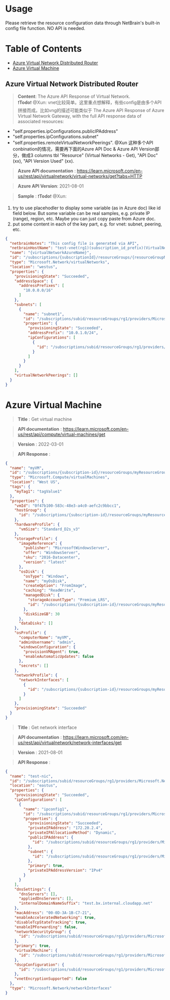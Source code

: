 # Usage
Please retrieve the resource configuration data through NetBrain's built-in config file function. NO API is needed.


# Table of Contents
* [Azure Virtual Network Distributed Router](#azure-virtual-network-distributed-router)
* [Azure Virtual Machine](#azure-virtual-machine)


## Azure Virtual Network Distributed Router

> **Content**: The Azure API Response of Virtual Network.  
:exclamation:**Todo**:exclamation: @Xun: vnet比较简单。这里重点想解释，有些config是由多个API拼接而成。比如vng的描述可能类似于 The Azure API Response of Azure Virtual Network Gateway, with the full API response data of associated resources: 
* "self.properties.ipConfigurations.publicIPAddress"
* "self.properties.ipConfigurations.subnet"
* "self.properties.remoteVirtualNetworkPeerings". 
@Xun 这种多个API conbination的情况，需要再下面的Azure API Doc & Azure API Version部分，做成3 columns tbl "Resource" (Virtual Networks - Get), "API Doc" (xx), "API Version Used" (xx).

> **Azure API documentation** : https://learn.microsoft.com/en-us/rest/api/virtualnetwork/virtual-networks/get?tabs=HTTP

> **Azure API Version**: 2021-08-01

> **Sample** : 
:exclamation:**Todo**:exclamation: @Xun: 
1. try to use placehodler to display some variable (as in Azure doc) like id field below. But some variable can be real samples, e.g. private IP (range), region, etc. Maybe you can just copy paste from Azure doc.
2. put some content in each of the key part, e.g. for vnet: subnet, peering, etc.
```json
{
  "netbrainNotes": "This config file is generated via API",
  "netbrainHostName": "test-vnet(rg1)(subscription_id_prefix)(VirtualNetworkDistributedRouter)",
  "name": "{virtualNetworkAzureName}",
  "id": "/subscriptions/{subscriptionId}/resourceGroups/{resourceGroupName}/providers/Microsoft.Network/virtualNetworks/{virtualNetworkName}",
  "type": "Microsoft.Network/virtualNetworks",
  "location": "westus",
  "properties": {
    "provisioningState": "Succeeded",
    "addressSpace": {
      "addressPrefixes": [
        "10.0.0.0/16"
      ]
    },
    "subnets": [
      {
        "name": "subnet1",
        "id": "/subscriptions/subid/resourceGroups/rg1/providers/Microsoft.Network/virtualNetworks/test-vnet/subnets/subnet1",
        "properties": {
          "provisioningState": "Succeeded",
          "addressPrefix": "10.0.1.0/24",
          "ipConfigurations": [
            {
              "id": "/subscriptions/subid/resourceGroups/rg1/providers/Microsoft.Network/loadBalancers/lb/frontendIPConfigurations/fe"
            }
          ]
        }
      }
    ],
    "virtualNetworkPeerings": []
  }
}
```



# Azure Virtual Machine


> **Title** : Get virtual machine

> **API documentation** : https://learn.microsoft.com/en-us/rest/api/compute/virtual-machines/get

> **Version** : 2022-03-01

> **API Response** : 
```json
{
  "name": "myVM",
  "id": "/subscriptions/{subscription-id}/resourceGroups/myResourceGroup/providers/Microsoft.Compute/virtualMachines/myVM",
  "type": "Microsoft.Compute/virtualMachines",
  "location": "West US",
  "tags": {
    "myTag1": "tagValue1"
  },
  "properties": {
    "vmId": "0f47b100-583c-48e3-a4c0-aefc2c9bbcc1",
    "hostGroup": {
      "id": "/subscriptions/{subscription-id}/resourceGroups/myResourceGroup/providers/Microsoft.Compute/hostGroups/myHostGroup"
    },
    "hardwareProfile": {
      "vmSize": "Standard_D2s_v3"
    },
    "storageProfile": {
      "imageReference": {
        "publisher": "MicrosoftWindowsServer",
        "offer": "WindowsServer",
        "sku": "2016-Datacenter",
        "version": "latest"
      },
      "osDisk": {
        "osType": "Windows",
        "name": "myOsDisk",
        "createOption": "FromImage",
        "caching": "ReadWrite",
        "managedDisk": {
          "storageAccountType": "Premium_LRS",
          "id": "/subscriptions/{subscription-id}/resourceGroups/myResourceGroup/providers/Microsoft.Compute/disks/myOsDisk"
        },
        "diskSizeGB": 30
      },
      "dataDisks": []
    },
    "osProfile": {
      "computerName": "myVM",
      "adminUsername": "admin",
      "windowsConfiguration": {
        "provisionVMAgent": true,
        "enableAutomaticUpdates": false
      },
      "secrets": []
    },
    "networkProfile": {
      "networkInterfaces": [
        {
          "id": "/subscriptions/{subscription-id}/resourceGroups/myResourceGroup/providers/Microsoft.Network/networkInterfaces/{myNIC}"
        }
      ]
    },
    "provisioningState": "Succeeded"
  }
}
```

> **Title** : Get network interface

> **API documentation** : https://learn.microsoft.com/en-us/rest/api/virtualnetwork/network-interfaces/get

> **Version** : 2021-08-01

> **API Response** : 
```json
{
  "name": "test-nic",
  "id": "/subscriptions/subid/resourceGroups/rg1/providers/Microsoft.Network/networkInterfaces/test-nic",
  "location": "eastus",
  "properties": {
    "provisioningState": "Succeeded",
    "ipConfigurations": [
      {
        "name": "ipconfig1",
        "id": "/subscriptions/subid/resourceGroups/rg1/providers/Microsoft.Network/networkInterfaces/test-nic/ipConfigurations/ipconfig1",
        "properties": {
          "provisioningState": "Succeeded",
          "privateIPAddress": "172.20.2.4",
          "privateIPAllocationMethod": "Dynamic",
          "publicIPAddress": {
            "id": "/subscriptions/subid/resourceGroups/rg1/providers/Microsoft.Network/publicIPAddresses/test-ip"
          },
          "subnet": {
            "id": "/subscriptions/subid/resourceGroups/rg1/providers/Microsoft.Network/virtualNetworks/rg1-vnet/subnets/default"
          },
          "primary": true,
          "privateIPAddressVersion": "IPv4"
        }
      }
    ],
    "dnsSettings": {
      "dnsServers": [],
      "appliedDnsServers": [],
      "internalDomainNameSuffix": "test.bx.internal.cloudapp.net"
    },
    "macAddress": "00-0D-3A-1B-C7-21",
    "enableAcceleratedNetworking": true,
    "disableTcpStateTracking": true,
    "enableIPForwarding": false,
    "networkSecurityGroup": {
      "id": "/subscriptions/subid/resourceGroups/rg1/providers/Microsoft.Network/networkSecurityGroups/nsg"
    },
    "primary": true,
    "virtualMachine": {
      "id": "/subscriptions/subid/resourceGroups/rg1/providers/Microsoft.Compute/virtualMachines/vm1"
    },
    "dscpConfiguration": {
      "id": "/subscriptions/subid/resourceGroups/rg1/providers/Microsoft.Compute/dscpConfiguration/mydscpconfiguration"
    },
    "vnetEncryptionSupported": false
  },
  "type": "Microsoft.Network/networkInterfaces"
}
```
